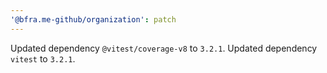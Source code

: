 ```yaml
---
'@bfra.me-github/organization': patch
---
```


Updated dependency `@vitest/coverage-v8` to `3.2.1`.
Updated dependency `vitest` to `3.2.1`.
